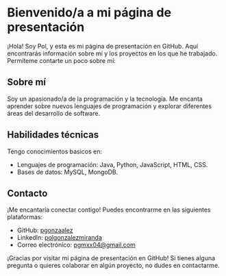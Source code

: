 # Bienvenido/a a mi página de presentación

¡Hola! Soy Pol, y esta es mi página de presentación en GitHub. Aquí encontrarás información sobre mí y los proyectos en los que he trabajado. Permíteme contarte un poco sobre mí:

## Sobre mí

Soy un apasionado/a de la programación y la tecnología. Me encanta aprender sobre nuevos lenguajes de programación y explorar diferentes áreas del desarrollo de software. 

## Habilidades técnicas

Tengo conocimientos basicos en: 
- Lenguajes de programación: Java, Python, JavaScript, HTML, CSS.
- Bases de datos: MySQL, MongoDB.

## Contacto

¡Me encantaría conectar contigo! Puedes encontrarme en las siguientes plataformas:

- GitHub: [pgonzaalez](https://github.com/pgonzaalez)
- LinkedIn: [polgonzalezmiranda](https://www.linkedin.com/in/pol-gonzalez-miranda-176221205/)
- Correo electrónico: [pgmxx04@gmail.com](mailto:pgmxx04@gmail.com)

¡Gracias por visitar mi página de presentación en GitHub! Si tienes alguna pregunta o quieres colaborar en algún proyecto, no dudes en contactarme.

